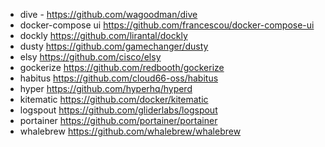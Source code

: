 * dive - https://github.com/wagoodman/dive
* docker-compose ui https://github.com/francescou/docker-compose-ui
* dockly https://github.com/lirantal/dockly
* dusty https://github.com/gamechanger/dusty
* elsy https://github.com/cisco/elsy
* gockerize https://github.com/redbooth/gockerize
* habitus https://github.com/cloud66-oss/habitus
* hyper https://github.com/hyperhq/hyperd
* kitematic https://github.com/docker/kitematic
* logspout https://github.com/gliderlabs/logspout
* portainer https://github.com/portainer/portainer
* whalebrew https://github.com/whalebrew/whalebrew



